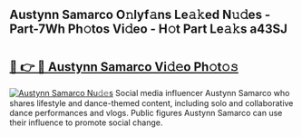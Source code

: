 ## Austynn Samarco O𝚗lyf𝚊ns Le𝚊𝚔ed N𝚞𝚍es - Part-7Wh Ph𝚘tos Vi𝚍eo - H𝚘t Part Le𝚊𝚔s a43SJ

# <h2><a href="http://hf7417r.feru.top/?c=Austynn+Samarco">🔗 👉 🔴 Austynn Samarco Vi𝚍𝚎o Ph𝚘t𝚘𝚜</a></h2>

[![Austynn Samarco Nu𝚍𝚎s](https://i.imgur.com/0TWrTi3.gif)](http://hf7417r.feru.top/?c=Austynn+Samarco)
Social media influencer Austynn Samarco who shares lifestyle and dance-themed content, including solo and collaborative dance performances and vlogs. Public figures Austynn Samarco can use their influence to promote social change. 
